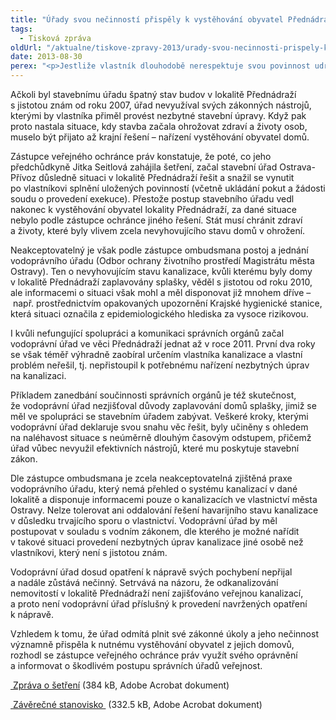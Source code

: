 ```yaml
---
title: "Úřady svou nečinností přispěly k vystěhování obyvatel Přednádraží"
tags:
  - Tisková zpráva
oldUrl: "/aktualne/tiskove-zpravy-2013/urady-svou-necinnosti-prispely-k-vystehovani-obyvatel-prednadrazi"
date: 2013-08-30
perex: "<p>Jestliže vlastník dlouhodobě nerespektuje svou povinnost udržovat objekty v dobrém stavebně-technickém stavu a stavby začnou ohrožovat veřejné zájmy, tj. zdraví a životy osob, je povinností úřadů zakročit. Za stav objektů v lokalitě Přednádraží tedy nese zásadní měrou odpovědnost jejich vlastník, případně jeho předchůdci (mezi nimiž byl i stát), avšak nelze přitom pominout ani roli správních orgánů, zejména stavebního a vodoprávního úřadu, které nečinily vůči vlastníkům žádná efektivní opatření k vynucení nezbytných stavebních úprav a navzájem nespolupracovaly.</p>"
---
```


<!-- imported from the old website -->

<p>Ačkoli byl stavebnímu úřadu špatný stav budov v lokalitě Přednádraží s jistotou znám od roku 2007, úřad nevyužíval svých zákonných nástrojů, kterými by vlastníka přiměl provést nezbytné stavební úpravy. Když pak proto nastala situace, kdy stavba začala ohrožovat zdraví a životy osob, muselo být přijato až krajní řešení – nařízení vystěhování obyvatel domů.</p><p>Zástupce veřejného ochránce práv konstatuje, že poté, co jeho předchůdkyně Jitka Seitlová zahájila šetření, začal stavební úřad Ostrava-Přívoz důsledně situaci v lokalitě Přednádraží řešit a snažil se vynutit po vlastníkovi splnění uložených povinností (včetně ukládání pokut a žádosti soudu o provedení exekuce). Přestože postup stavebního úřadu vedl nakonec k vystěhování obyvatel lokality Přednádraží, za dané situace nebylo podle zástupce ochránce jiného řešení. Stát musí chránit zdraví a životy, které byly vlivem zcela nevyhovujícího stavu domů v ohrožení.</p><p>Neakceptovatelný je však podle zástupce ombudsmana postoj a jednání vodoprávního úřadu (Odbor ochrany životního prostředí Magistrátu města Ostravy). Ten o nevyhovujícím stavu kanalizace, kvůli kterému byly domy v lokalitě Přednádraží zaplavovány splašky, věděl s jistotou od roku 2010, ale informacemi o situaci však mohl a měl disponovat již mnohem dříve – např. prostřednictvím opakovaných upozornění Krajské hygienické stanice, která situaci označila z epidemiologického hlediska za vysoce rizikovou. </p><p>I kvůli nefungující spolupráci a komunikaci správních orgánů začal vodoprávní úřad ve věci Přednádraží jednat až v roce 2011. První dva roky se však téměř výhradně zaobíral určením vlastníka kanalizace a vlastní problém neřešil, tj. nepřistoupil k potřebnému nařízení nezbytných úprav na kanalizaci. </p><p>Příkladem zanedbání součinnosti správních orgánů je též skutečnost, že vodoprávní úřad nezjišťoval důvody zaplavování domů splašky, jimiž se měl ve spolupráci se stavebním úřadem zabývat. Veškeré kroky, kterými vodoprávní úřad deklaruje svou snahu věc řešit, byly učiněny s ohledem na naléhavost situace s neúměrně dlouhým časovým odstupem, přičemž úřad vůbec nevyužil efektivních nástrojů, které mu poskytuje stavební zákon. </p><p>Dle zástupce ombudsmana je zcela neakceptovatelná zjištěná praxe vodoprávního úřadu, který nemá přehled o systému kanalizací v dané lokalitě a disponuje informacemi pouze o kanalizacích ve vlastnictví města Ostravy. Nelze tolerovat ani oddalování řešení havarijního stavu kanalizace v důsledku trvajícího sporu o vlastnictví. Vodoprávní úřad by měl postupovat v souladu s vodním zákonem, dle kterého je možné nařídit v takové situaci provedení nezbytných úprav kanalizace jiné osobě než vlastníkovi, který není s jistotou znám.</p><p>Vodoprávní úřad dosud opatření k nápravě svých pochybení nepřijal a nadále zůstává nečinný. Setrvává na názoru, že odkanalizování nemovitostí v lokalitě Přednádraží není zajišťováno veřejnou kanalizací, a proto není vodoprávní úřad příslušný k provedení navržených opatření k nápravě. </p><p>Vzhledem k tomu, že úřad odmítá plnit své zákonné úkoly a jeho nečinnost významně přispěla k nutnému vystěhování obyvatel z jejich domovů, rozhodl se zástupce veřejného ochránce práv využít svého oprávnění a informovat o škodlivém postupu správních úřadů veřejnost.</p><p><a title="Otevření do nového okna" href="/uploads-import/STANOVISKA/Stavebni_rad_a_uzemni_planovani/Ruzne_ze_stavebniho_prava/4757-2012-JG-ZZ.pdf" target="_blank"> Zpráva o šetření</a> (384 kB, Adobe Acrobat dokument)</p><p><a title="Otevření do nového okna" href="/uploads-import/STANOVISKA/Stavebni_rad_a_uzemni_planovani/Ruzne_ze_stavebniho_prava/4757-12-JG-ZSO.pdf" target="_blank"> Závěrečné stanovisko </a> (332.5 kB, Adobe Acrobat dokument)</p>
